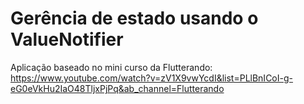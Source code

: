 # Gerência de estado usando o ValueNotifier

Aplicação baseado no mini curso da Flutterando: https://www.youtube.com/watch?v=zV1X9vwYcdI&list=PLlBnICoI-g-eG0eVkHu2IaO48TljxPjPq&ab_channel=Flutterando
